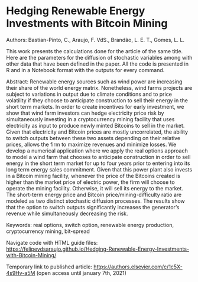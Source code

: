 # Hedging Renewable Energy Investments with Bitcoin Mining
Authors: Bastian-Pinto, C., Araujo, F. VdS., Brandão, L. E. T., Gomes, L. L.

This work presents the calculations done for the article of the same title. Here are the parameters for the diffusion of stochastic variables among with other data that have been defined in the paper. All the code is presented in R and in a Notebook format with the outputs for every command.

Abstract: Renewable energy sources such as wind power are increasing their share of the world energy matrix. Nonetheless, wind farms projects are subject to variations in output due to climate conditions and to price volatility if they choose to anticipate construction to sell their energy in the short term markets. In order to create incentives for early investment, we show that wind farm investors can hedge electricity price risk by simultaneously investing in a cryptocurrency mining facility that uses electricity as input to produce newly minted Bitcoins to sell in the market. Given that electricity and Bitcoin prices are mostly uncorrelated, the ability to switch outputs between these two assets depending on their relative prices, allows the firm to maximize revenues and minimize losses. We develop a numerical application where we apply the real options approach to model a wind farm that chooses to anticipate construction in order to sell energy in the short term market for up to four years prior to entering into its long term energy sales commitment. Given that this power plant also invests in a Bitcoin mining facility, whenever the price of the Bitcoins created is higher than the market price of electric power, the firm will choose to operate the mining facility. Otherwise, it will sell its energy to the market. The short-term energy price and Bitcoin price/mining-difficulty ratio are modeled as two distinct stochastic diffusion processes. The results show that the option to switch outputs significantly increases the generator’s revenue while simultaneously decreasing the risk.

Keywords: real options, switch option, renewable energy production, cryptocurrency mining, bit-spread

Navigate code with HTML guide files: https://felipevdsaraujo.github.io/Hedging-Renewable-Energy-Investments-with-Bitcoin-Mining/

Temporary link to published article: https://authors.elsevier.com/c/1c5X-4s9Hv-a5M (open access until january 7th, 2021)
